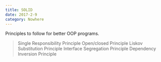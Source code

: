 ```yaml
---
title: SOLID
date: 2017-2-9
category: Nowhere
---
```


Principles to follow for better OOP programs.

<!-- more -->

> Single Responsibility Principle
Open/closed Principle
Liskov Substitution Principle
Interface Segregation Principle
Dependency Inversion Principle
